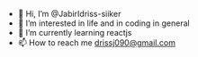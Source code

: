 - 👋 Hi, I’m @JabirIdriss-siiker
- 👀 I’m interested in life and in coding in general
- 🌱 I’m currently learning reactjs
- 📫 How to reach me drissj090@gmail.com

